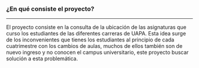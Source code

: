### ¿En qué consiste el proyecto?
***
El proyecto consiste en la consulta de la ubicación de las asignaturas que curso los estudiantes de las diferentes carreras de UAPA.  Esta idea surge de los inconvenientes que tienes los estudiantes al principio de cada cuatrimestre con los cambios de aulas, muchos de ellos también son de nuevo ingreso y no conocen el campus universitario, este proyecto buscar solución a esta problemática. 
